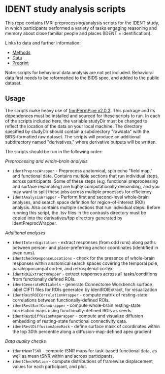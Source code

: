 # IDENT study analysis scripts

This repo contains fMRI preprocessing/analysis scripts for the IDENT study, in which participants performed a variety of tasks engaging reasoning and memory about close familiar people and places (IDENT = identification).

Links to data and further information:
* [Methods](https://osf.io/5yjgh/)
* [Data](https://openneuro.org/datasets/ds003814)
* [Preprint](https://www.biorxiv.org/content/10.1101/2021.09.23.461550v3)

Note: scripts for behavioral data analysis are not yet included. Behavioral data first needs to be reformatted to the BIDS spec, and added to the public dataset.

## Usage

The scripts make heavy use of [fmriPermPipe v2.0.2](https://github.com/bmdeen/fmriPermPipe/releases/tag/v2.0.2). This package and its dependences must be installed and sourced for these scripts to run. In each of the scripts included here, the variable studyDir must be changed to reflect the location of the data on your local machine. The directory specified by studyDir should contain a subdirectory "rawdata" with the BIDS-formatted raw dataset. The scripts will produce an additional subdirectory named "derivatives," where derivative outputs will be written.

The scripts should be run in the following order:

_Preprocessing and whole-brain analysis_
* `identPreprocWrapper` - Preprocess anatomical, spin echo "field map," and functional data. Contains multiple sections that run individual steps, across participants. Some of these steps (e.g. functional preprocessing and surface resampling) are highly computationally demanding, and you may want to split these jobs across multiple processes for efficiency.
* `identAnalysisWrapper` - Perform first and second-level whole-brain analyses, and search space definition for region-of-interest (ROI) analysis. Also contains multiple sections that run individual steps. Before running this script, the .tsv files in the contrasts directory must be copied into the derivatives/fpp directory generated by identPreprocWrapper.

_Additional analyses_
* `identInterdigitation` - extract responses (from odd runs) along paths between person- and place-preferring anchor coordinates (identified in even runs).
* `identCheckResponseLocations` - check for the presence of whole-brain responses within anatomical search spaces covering the temporal pole, parahippocampal cortex, and retrosplenial cortex
* `identROIExtractWrapper` - extract responses across all tasks/conditions from functionally defined ROIs.
* `identGenerateROILabels` - generate Connectome Workbench surface label CIFTI files for ROIs generated by identROIExtract, for visualization
* `identRestROICorrelationWrapper` - compute matrix of resting-state correlations between functionally-defined ROIs.
* `identRestSurfConnWrapper` - compute whole-brain resting-state correlation maps using functionally-defined ROIs as seeds.
* `identRestDiffusionMapWrapper` - compute and visualize diffusion embedding of resting-state functional connectivity data.
* `identRestDiffusionApexMask` - define surface mask of coordinates within the top 30th percentile along a diffusion-map-defined apex gradient

_Data quality checks_
* `identMeanTSNR` - compute tSNR maps for task-based functional data, as well as mean tSNR within and across participants.
* `identCheckMotion` - compute distributions of framewise displacement values for each participant, and plot.
